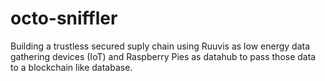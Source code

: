 # octo-sniffler
Building a trustless secured suply chain using Ruuvis as low energy data gathering devices (IoT) and Raspberry Pies as datahub to pass those data to a blockchain like database.
